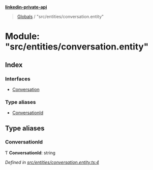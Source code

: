**[linkedin-private-api](../README.md)**

> [Globals](../globals.md) / "src/entities/conversation.entity"

# Module: "src/entities/conversation.entity"

## Index

### Interfaces

- [Conversation](../interfaces/_src_entities_conversation_entity_.conversation.md)

### Type aliases

- [ConversationId](_src_entities_conversation_entity_.md#conversationid)

## Type aliases

### ConversationId

Ƭ **ConversationId**: string

_Defined in [src/entities/conversation.entity.ts:4](https://github.com/eilonmore/linkedin-private-api/blob/354b20a/src/entities/conversation.entity.ts#L4)_
